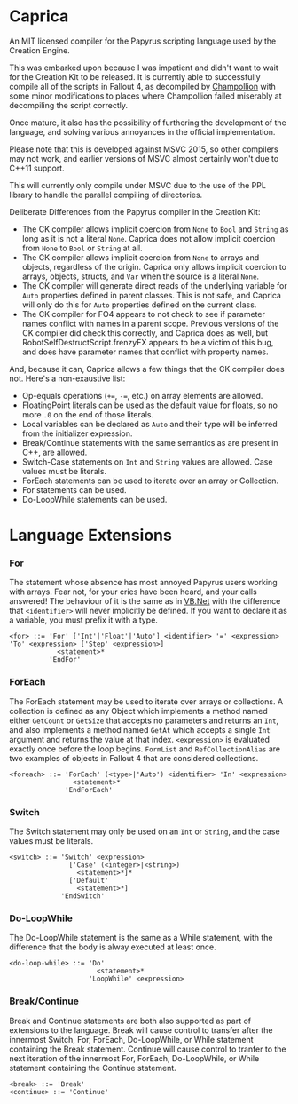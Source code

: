 # Caprica
An MIT licensed compiler for the Papyrus scripting language used by the Creation Engine.

This was embarked upon because I was impatient and didn't want to wait for the Creation Kit to be released. It is currently able to successfully compile all of the scripts in Fallout 4, as decompiled by [Champollion](https://github.com/Orvid/Champollion) with some minor modifications to places where Champollion failed miserably at decompiling the script correctly.

Once mature, it also has the possibility of furthering the development of the language, and solving various annoyances in the official implementation.

Please note that this is developed against MSVC 2015, so other compilers may not work, and earlier versions of MSVC almost certainly won't due to C++11 support.

This will currently only compile under MSVC due to the use of the PPL library to handle the parallel compiling of directories.

Deliberate Differences from the Papyrus compiler in the Creation Kit:
 - The CK compiler allows implicit coercion from `None` to `Bool` and `String` as long as it is not a literal `None`. Caprica does not allow implicit coercion from `None` to `Bool` or `String` at all.
 - The CK compiler allows implicit coercion from `None` to arrays and objects, regardless of the origin. Caprica only allows implicit coercion to arrays, objects, structs, and `Var` when the source is a literal `None`.
 - The CK compiler will generate direct reads of the underlying variable for `Auto` properties defined in parent classes. This is not safe, and Caprica will only do this for `Auto` properties defined on the current class.
 - The CK compiler for FO4 appears to not check to see if parameter names conflict with names in a parent scope. Previous versions of the CK compiler did check this correctly, and Caprica does as well, but RobotSelfDestructScript.frenzyFX appears to be a victim of this bug, and does have parameter names that conflict with property names.

And, because it can, Caprica allows a few things that the CK compiler does not. Here's a non-exaustive list:
 - Op-equals operations (`+=`, `-=`, etc.) on array elements are allowed.
 - FloatingPoint literals can be used as the default value for floats, so no more `.0` on the end of those literals.
 - Local variables can be declared as `Auto` and their type will be inferred from the initializer expression.
 - Break/Continue statements with the same semantics as are present in C++, are allowed.
 - Switch-Case statements on `Int` and `String` values are allowed. Case values must be literals.
 - ForEach statements can be used to iterate over an array or Collection.
 - For statements can be used.
 - Do-LoopWhile statements can be used.


# Language Extensions
### For
The statement whose absence has most annoyed Papyrus users working with arrays. Fear not, for your cries have been heard, and your calls answered! The behaviour of it is the same as in [VB.Net](https://msdn.microsoft.com/en-us/library/5z06z1kb.aspx) with the difference that `<identifier>` will never implicitly be defined. If you want to declare it as a variable, you must prefix it with a type.
```
<for> ::= 'For' ['Int'|'Float'|'Auto'] <identifier> '=' <expression> 'To' <expression> ['Step' <expression>]
            <statement>*
          'EndFor'
```
### ForEach
The ForEach statement may be used to iterate over arrays or collections. A collection is defined as any Object which implements a method named either `GetCount` or `GetSize` that accepts no parameters and returns an `Int`, and also implements a method named `GetAt` which accepts a single `Int` argument and returns the value at that index. `<expression>` is evaluated exactly once before the loop begins. `FormList` and `RefCollectionAlias` are two examples of objects in Fallout 4 that are considered collections.
```
<foreach> ::= 'ForEach' (<type>|'Auto') <identifier> 'In' <expression>
                <statement>*
              'EndForEach'
```
### Switch
The Switch statement may only be used on an `Int` or `String`, and the case values must be literals.
```
<switch> ::= 'Switch' <expression>
               ['Case' (<integer>|<string>)
                 <statement>*]*
               ['Default'
                 <statement>*]
             'EndSwitch'
```
### Do-LoopWhile
The Do-LoopWhile statement is the same as a While statement, with the difference that the body is alway executed at least once.
```
<do-loop-while> ::= 'Do'
                      <statement>*
                    'LoopWhile' <expression>
```
### Break/Continue
Break and Continue statements are both also supported as part of extensions to the language. Break will cause control to transfer after the innermost Switch, For, ForEach, Do-LoopWhile, or While statement containing the Break statement. Continue will cause control to tranfer to the next iteration of the innermost For, ForEach, Do-LoopWhile, or While statement containing the Continue statement.
```
<break> ::= 'Break'
<continue> ::= 'Continue'
```
